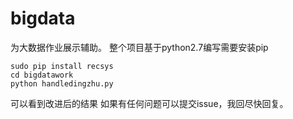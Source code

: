 # bigdata
为大数据作业展示辅助。
整个项目基于python2.7编写需要安装pip

    sudo pip install recsys
    cd bigdatawork
    python handledingzhu.py

可以看到改进后的结果
如果有任何问题可以提交issue，我回尽快回复。

